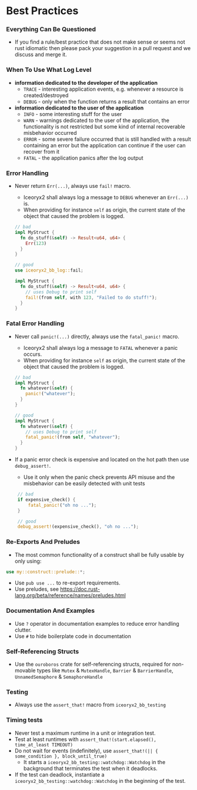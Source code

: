 # Best Practices

### Everything Can Be Questioned

 * If you find a rule/best practice that does not make sense or seems not rust
   idiomatic then please pack your suggestion in a pull request and we discuss and merge it.

### When To Use What Log Level

 * **information dedicated to the developer of the application**
   * `TRACE` - interesting application events, e.g. whenever a resource
     is created/destroyed
   * `DEBUG` - only when the function returns a result that contains an error
 * **information dedicated to the user of the application**
   * `INFO` - some interesting stuff for the user
   * `WARN` - warnings dedicated to the user of the application, the
     functionality is not restricted but some kind of internal recoverable
     misbehavior occurred
   * `ERROR` - some severe failure occurred that is still handled with a result
     containing an error but the application can continue if the user can
     recover from it
   * `FATAL` - the application panics after the log output

### Error Handling

 * Never return `Err(...)`, always use `fail!` macro.
   * Iceoryx2 shall always log a message to `DEBUG` whenever an `Err(...)` is.
   * When providing for instance `self` as origin, the current state of the object that caused the
     problem is logged.

   ```rust
   // bad
   impl MyStruct {
     fn do_stuff(&self) -> Result<u64, u64> {
       Err(123)
     }
   }

   // good
   use iceoryx2_bb_log::fail;

   impl MyStruct {
     fn do_stuff(&self) -> Result<u64, u64> {
       // uses Debug to print self
       fail!(from self, with 123, "Failed to do stuff!");
     }
   }
   ```

### Fatal Error Handling

 * Never call `panic!(...)` directly, always use the `fatal_panic!` macro.
   * Iceoryx2 shall always log a message to `FATAL` whenever a panic occurs.
   * When providing for instance `self` as origin, the current state of the object that caused the
     problem is logged.

   ```rust
   // bad
   impl MyStruct {
     fn whatever(&self) {
       panic!("whatever");
     }
   }

   // good
   impl MyStruct {
     fn whatever(&self) {
       // uses Debug to print self
       fatal_panic!(from self, "whatever");
     }
   }
   ```

 * If a panic error check is expensive and located on the hot path then use `debug_assert!`.
   * Use it only when the panic check prevents API misuse and the misbehavior can be easily
        detected with unit tests

   ```rust
    // bad
    if expensive_check() {
        fatal_panic!("oh no ...");
    }

    // good
    debug_assert!(expensive_check(), "oh no ...");
   ```

### Re-Exports And Preludes

 * The most common functionality of a construct shall be fully usable by only
    using:

  ```rust
  use my::construct::prelude::*;
  ```

  * Use `pub use ...` to re-export requirements.
  * Use preludes, see <https://doc.rust-lang.org/beta/reference/names/preludes.html>

### Documentation And Examples

 * Use `?` operator in documentation examples to reduce error handling clutter.
 * Use `#` to hide boilerplate code in documentation

### Self-Referencing Structs

 * Use the `ouroboros` crate for self-referencing structs, required for non-movable types like
    `Mutex` & `MutexHandle`, `Barrier` & `BarrierHandle`, `UnnamedSemaphore` & `SemaphoreHandle`

### Testing

 * Always use the `assert_that!` macro from `iceoryx2_bb_testing`

### Timing tests

 * Never test a maximum runtime in a unit or integration test.
 * Test at least runtimes with `assert_that!(start.elapsed(), time_at_least TIMEOUT)`
 * Do not wait for events (indefinitely), use `assert_that!(|| { some_condition }, block_until_true)`
    * It starts a `iceoryx2_bb_testing::watchdog::Watchdog` in the background that terminates the
        test when it deadlocks.
 * If the test can deadlock, instantiate a `iceoryx2_bb_testing::watchdog::Watchdog` in the
    beginning of the test.
